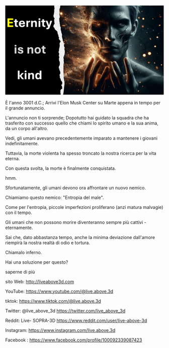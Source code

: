 ![Video cover image](../cover.jpeg "cover-photo")

È l'anno 3001 d.C.; Arrivi l'Elon Musk Center su Marte appena in tempo per il grande annuncio.

L'annuncio non ti sorprende; Dopotutto hai guidato la squadra che ha trasferito con successo quello che chiami lo spirito umano e la sua anima, da un corpo all'altro.

Vedi, gli umani avevano precedentemente imparato a mantenere i giovani indefinitamente.

Tuttavia, la morte violenta ha spesso troncato la nostra ricerca per la vita eterna.

Con questa svolta, la morte è finalmente conquistata.

hmm.

Sfortunatamente, gli umani devono ora affrontare un nuovo nemico.

Chiamiamo questo nemico: "Entropia del male".

Come per l'entropia, piccole imperfezioni proliferano (anzi matura malvagie) con il tempo.

Gli umani che non possono morire diventeranno sempre più cattivi - eternamente.

Sai che, dato abbastanza tempo, anche la minima deviazione dall'amore riempirà la nostra realtà di odio e tortura.

Chiamalo inferno.

Hai una soluzione per questo?

saperne di più

sito Web: http://liveabove3d.com

YouTube: https://www.youtube.com/@live.above.3d

tiktok: https://www.tiktok.com/@live.above.3d

Twitter: @live_above_3d https://twitter.com/live_above_3d

Reddit: Live- SOPRA-3D https://www.reddit.com/user/live-above-3d

Instagram: https://www.instagram.com/live.above.3d

Facebook : https://www.facebook.com/profile/100092339087423